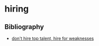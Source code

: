 # hiring

## Bibliography

* [don't hire top talent, hire for weaknesses](https://benjiweber.co.uk/blog/2021/04/10/dont-hire-top-talent-hire-for-weaknesses/)
